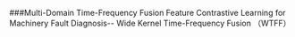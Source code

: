 ###Multi-Domain Time-Frequency Fusion Feature Contrastive Learning for Machinery Fault Diagnosis-- Wide Kernel Time-Frequency Fusion （WTFF）
